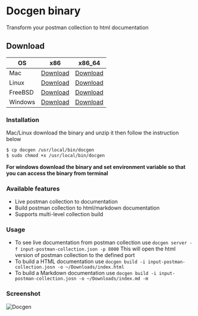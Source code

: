 # Docgen binary

Transform your postman collection to html documentation

## Download

| OS      	| x86                                                                                      	| x86_64                                                                                      	|
|---------	|------------------------------------------------------------------------------------------	|---------------------------------------------------------------------------------------------	|
| Mac     	| [Download](https://github.com/thedevsaddam/docgen-bin/blob/master/v2/mac_x86.zip)     	| [Download](https://github.com/thedevsaddam/docgen-bin/blob/master/v2/mac_amd64.zip.zip)     	|
| Linux   	| [Download](https://github.com/thedevsaddam/docgen-bin/blob/master/v2/linux_x86.zip)   	| [Download](https://github.com/thedevsaddam/docgen-bin/blob/master/v2/linux_x86_64.zip)   	|
| FreeBSD 	| [Download](https://github.com/thedevsaddam/docgen-bin/blob/master/v2/freebsd_x86.zip) 	| [Download](https://github.com/thedevsaddam/docgen-bin/blob/master/v2/freebsd_x86_64.zip) 	|
| Windows 	| [Download](https://github.com/thedevsaddam/docgen-bin/blob/master/v2/windows_x86.zip) 	| [Download](https://github.com/thedevsaddam/docgen-bin/blob/master/v2/windows_x86_64.zip) 	|


### Installation
Mac/Linux download the binary and unzip it then follow the instruction below
```bash
$ cp docgen /usr/local/bin/docgen
$ sudo chmod +x /usr/local/bin/docgen
```
**For windows download the binary and set environment variable so that you can access the binary from terminal**

### Available features
* Live postman collection to documentation
* Build postman collection to html/markdown documentation
* Supports multi-level collection build

### Usage
* To see live documentation from postman collection use `docgen server -f input-postman-collection.json -p 8000` This will open the html version of postman collection to the defined port
* To build a HTML documentation use `docgen build -i input-postman-collection.josn -o ~/Downloads/index.html`
* To build a Markdown documentation use `docgen build -i input-postman-collection.josn -o ~/Downloads/index.md -m`

### Screenshot
![Docgen](https://raw.githubusercontent.com/thedevsaddam/docgen/v2/screenshot.png)
